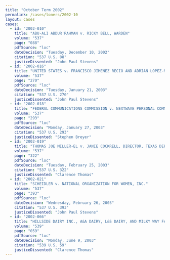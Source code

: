 ```yaml
---
title: "October Term 2002"
permalink: /cases/loners/2002-10
layout: cases
cases:
  - id: "2002-010"
    title: "ABU-ALI ABDUR'RAHMAN v. RICKY BELL, WARDEN"
    volume: "537"
    page: "088"
    pdfSource: "loc"
    dateDecision: "Tuesday, December 10, 2002"
    citation: "537 U.S. 88"
    justiceDissented: "John Paul Stevens"
  - id: "2002-016"
    title: "UNITED STATES v. FRANCISCO JIMENEZ RECIO AND ADRIAN LOPEZ-MEZA"
    volume: "537"
    page: "270"
    pdfSource: "loc"
    dateDecision: "Tuesday, January 21, 2003"
    citation: "537 U.S. 270"
    justiceDissented: "John Paul Stevens"
  - id: "2002-018"
    title: "FEDERAL COMMUNICATIONS COMMISSION v. NEXTWAVE PERSONAL COMMUNICATIONS INC. et al."
    volume: "537"
    page: "293"
    pdfSource: "loc"
    dateDecision: "Monday, January 27, 2003"
    citation: "537 U.S. 293"
    justiceDissented: "Stephen Breyer"
  - id: "2002-019"
    title: "THOMAS JOE MILLER-EL v. JANIE COCKRELL, DIRECTOR, TEXAS DEPARTMENT OF CRIMINAL JUSTICE, INSTITUTIONAL DIVISION"
    volume: "537"
    page: "322"
    pdfSource: "loc"
    dateDecision: "Tuesday, February 25, 2003"
    citation: "537 U.S. 322"
    justiceDissented: "Clarence Thomas"
  - id: "2002-021"
    title: "SCHEIDLER v. NATIONAL ORGANIZATION FOR WOMEN, INC."
    volume: "537"
    page: "393"
    pdfSource: "loc"
    dateDecision: "Wednesday, February 26, 2003"
    citation: "537 U.S. 393"
    justiceDissented: "John Paul Stevens"
  - id: "2002-066"
    title: "HILLSIDE DAIRY INC., A&A DAIRY, L&S DAIRY, AND MILKY WAY FARMS v. WILLIAM J. LYONS, JR., SECRETARY, CALIFORNIA DEPARTMENT OF FOOD AND AGRICULTURE, et al."
    volume: "539"
    page: "059"
    pdfSource: "loc"
    dateDecision: "Monday, June 9, 2003"
    citation: "539 U.S. 59"
    justiceDissented: "Clarence Thomas"
---
```

